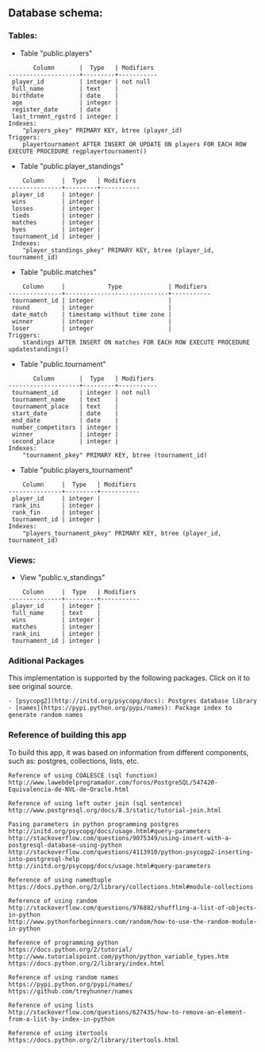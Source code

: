 ## Database schema:
### Tables:
- Table "public.players"
```
       Column       |  Type   | Modifiers 
--------------------+---------+-----------
 player_id          | integer | not null
 full_name          | text    | 
 birthdate          | date    | 
 age                | integer | 
 register_date      | date    | 
 last_trnmnt_rgstrd | integer | 
Indexes:
    "players_pkey" PRIMARY KEY, btree (player_id)
Triggers:
    playertournament AFTER INSERT OR UPDATE ON players FOR EACH ROW EXECUTE PROCEDURE regplayertournament()
```
- Table "public.player_standings"
```
    Column     |  Type   | Modifiers 
---------------+---------+-----------
 player_id     | integer | 
 wins          | integer | 
 losses        | integer | 
 tieds         | integer | 
 matches       | integer | 
 byes          | integer | 
 tournament_id | integer | 
 Indexes:
    "player_standings_pkey" PRIMARY KEY, btree (player_id, tournament_id)
```
- Table "public.matches"
```
    Column     |            Type             | Modifiers 
---------------+-----------------------------+-----------
 tournament_id | integer                     | 
 round         | integer                     | 
 date_match    | timestamp without time zone | 
 winner        | integer                     | 
 loser         | integer                     | 
Triggers:
    standings AFTER INSERT ON matches FOR EACH ROW EXECUTE PROCEDURE updatestandings()
```
- Table "public.tournament"
```
       Column       |  Type   | Modifiers 
--------------------+---------+-----------
 tournament_id      | integer | not null
 tournament_name    | text    | 
 tournament_place   | text    | 
 start_date         | date    | 
 end_date           | date    | 
 number_competitors | integer | 
 winner             | integer | 
 second_place       | integer | 
Indexes:
    "tournament_pkey" PRIMARY KEY, btree (tournament_id)
```
- Table "public.players_tournament"
```
    Column     |  Type   | Modifiers 
---------------+---------+-----------
 player_id     | integer | 
 rank_ini      | integer | 
 rank_fin      | integer | 
 tournament_id | integer | 
Indexes:
    "players_tournament_pkey" PRIMARY KEY, btree (player_id, tournament_id)
```
### Views:
- View "public.v_standings"
```
    Column     |  Type   | Modifiers 
---------------+---------+-----------
 player_id     | integer | 
 full_name     | text    | 
 wins          | integer | 
 matches       | integer | 
 rank_ini      | integer | 
 tournament_id | integer | 
```

### Aditional Packages
This implementation is supported by the following packages. Click on it to see original source.

    - [psycopg2](http://initd.org/psycopg/docs): Postgres database library
    - [names](https://pypi.python.org/pypi/names): Package index to generate random names

### Reference of building this app
To build this app, it was based on information from different components, such as:
postgres, collections, lists, etc. 
```
Reference of using COALESCE (sql function)
http://www.lawebdelprogramador.com/foros/PostgreSQL/547420-Equivalencia-de-NVL-de-Oracle.html

Reference of using left outer join (sql sentence)
http://www.postgresql.org/docs/8.3/static/tutorial-join.html

Pasing parameters in python programming postgres
http://initd.org/psycopg/docs/usage.html#query-parameters
http://stackoverflow.com/questions/9075349/using-insert-with-a-postgresql-database-using-python
http://stackoverflow.com/questions/4113910/python-psycogp2-inserting-into-postgresql-help
http://initd.org/psycopg/docs/usage.html#query-parameters

Reference of using namedtuple
https://docs.python.org/2/library/collections.html#module-collections    

Reference of using random
http://stackoverflow.com/questions/976882/shuffling-a-list-of-objects-in-python
http://www.pythonforbeginners.com/random/how-to-use-the-random-module-in-python

Reference of programming python
https://docs.python.org/2/tutorial/
http://www.tutorialspoint.com/python/python_variable_types.htm
https://docs.python.org/2/library/index.html

Reference of using random names
https://pypi.python.org/pypi/names/
https://github.com/treyhunner/names

Reference of using lists
http://stackoverflow.com/questions/627435/how-to-remove-an-element-from-a-list-by-index-in-python

Reference of using itertools
https://docs.python.org/2/library/itertools.html
```









